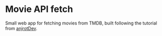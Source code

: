 # Movie API fetch

Small web app for fetching movies from TMDB, built following the tutorial from [anjrotDev](https://github.com/anjrotDev).
